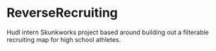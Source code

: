 # ReverseRecruiting
Hudl intern Skunkworks project based around building out a filterable recruiting map for high school athletes.
